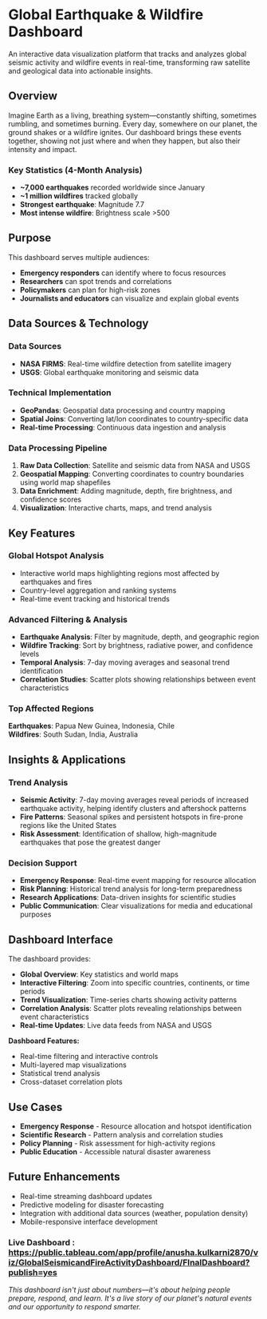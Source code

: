 # Global Earthquake & Wildfire Dashboard

An interactive data visualization platform that tracks and analyzes global seismic activity and wildfire events in real-time, transforming raw satellite and geological data into actionable insights.

## Overview

Imagine Earth as a living, breathing system—constantly shifting, sometimes rumbling, and sometimes burning. Every day, somewhere on our planet, the ground shakes or a wildfire ignites. Our dashboard brings these events together, showing not just where and when they happen, but also their intensity and impact.

### Key Statistics (4-Month Analysis)
- **~7,000 earthquakes** recorded worldwide since January
- **~1 million wildfires** tracked globally  
- **Strongest earthquake**: Magnitude 7.7
- **Most intense wildfire**: Brightness scale >500

## Purpose

This dashboard serves multiple audiences:
- **Emergency responders** can identify where to focus resources
- **Researchers** can spot trends and correlations
- **Policymakers** can plan for high-risk zones  
- **Journalists and educators** can visualize and explain global events

## Data Sources & Technology

### Data Sources
- **NASA FIRMS**: Real-time wildfire detection from satellite imagery
- **USGS**: Global earthquake monitoring and seismic data

### Technical Implementation
- **GeoPandas**: Geospatial data processing and country mapping
- **Spatial Joins**: Converting lat/lon coordinates to country-specific data
- **Real-time Processing**: Continuous data ingestion and analysis

### Data Processing Pipeline
1. **Raw Data Collection**: Satellite and seismic data from NASA and USGS
2. **Geospatial Mapping**: Converting coordinates to country boundaries using world map shapefiles
3. **Data Enrichment**: Adding magnitude, depth, fire brightness, and confidence scores
4. **Visualization**: Interactive charts, maps, and trend analysis

## Key Features

### Global Hotspot Analysis
- Interactive world maps highlighting regions most affected by earthquakes and fires
- Country-level aggregation and ranking systems
- Real-time event tracking and historical trends

### Advanced Filtering & Analysis
- **Earthquake Analysis**: Filter by magnitude, depth, and geographic region
- **Wildfire Tracking**: Sort by brightness, radiative power, and confidence levels
- **Temporal Analysis**: 7-day moving averages and seasonal trend identification
- **Correlation Studies**: Scatter plots showing relationships between event characteristics

### Top Affected Regions
**Earthquakes**: Papua New Guinea, Indonesia, Chile  
**Wildfires**: South Sudan, India, Australia

## Insights & Applications

### Trend Analysis
- **Seismic Activity**: 7-day moving averages reveal periods of increased earthquake activity, helping identify clusters and aftershock patterns
- **Fire Patterns**: Seasonal spikes and persistent hotspots in fire-prone regions like the United States
- **Risk Assessment**: Identification of shallow, high-magnitude earthquakes that pose the greatest danger

### Decision Support
- **Emergency Response**: Real-time event mapping for resource allocation
- **Risk Planning**: Historical trend analysis for long-term preparedness
- **Research Applications**: Data-driven insights for scientific studies
- **Public Communication**: Clear visualizations for media and educational purposes

## Dashboard Interface

The dashboard provides:
- **Global Overview**: Key statistics and world maps
- **Interactive Filtering**: Zoom into specific countries, continents, or time periods
- **Trend Visualization**: Time-series charts showing activity patterns
- **Correlation Analysis**: Scatter plots revealing relationships between event characteristics
- **Real-time Updates**: Live data feeds from NASA and USGS

**Dashboard Features:**
- Real-time filtering and interactive controls
- Multi-layered map visualizations
- Statistical trend analysis
- Cross-dataset correlation plots

## Use Cases

- **Emergency Response** - Resource allocation and hotspot identification
- **Scientific Research** - Pattern analysis and correlation studies  
- **Policy Planning** - Risk assessment for high-activity regions
- **Public Education** - Accessible natural disaster awareness

## Future Enhancements

- Real-time streaming dashboard updates
- Predictive modeling for disaster forecasting
- Integration with additional data sources (weather, population density)
- Mobile-responsive interface development

### Live Dashboard : https://public.tableau.com/app/profile/anusha.kulkarni2870/viz/GlobalSeismicandFireActivityDashboard/FInalDashboard?publish=yes



*This dashboard isn't just about numbers—it's about helping people prepare, respond, and learn. It's a live story of our planet's natural events and our opportunity to respond smarter.*
